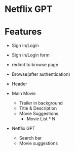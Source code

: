 # Netflix GPT

# Features
- Sign In/Login
 - Sign In/Login form
 - redirct to browse page
- Browse(after authentication)
- Header
- Main Movie
    - Trailer in background
    - Title & Description
    - Movie Suggestions
       - Movie List * N

- Netflix GPT
  - Search bar
  - Movie suggestions
